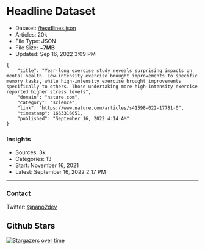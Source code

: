 # Headline Dataset

- Dataset: [/headlines.json](https://raw.githubusercontent.com/fwd/news/master/headlines.json) 
- Articles: 20k
- File Type: JSON
- File Size: ~**7MB**
- Updated: Sep 16, 2022 3:09 PM

```
{
    "title": "Year-long exercise study reveals surprising impacts on mental health. Low-intensity exercise brought improvements to specific memory tasks, while high-intensity exercise brought improvements specifically to others. Those undertaking more high-intensity exercise reported higher stress levels",
    "domain": "nature.com",
    "category": "science",
    "link": "https://www.nature.com/articles/s41598-022-17781-0",
    "timestamp": 1663316051,
    "published": "September 16, 2022 4:14 AM"
}
```

### Insights

- Sources: 3k
- Categories: 13
- Start: November 16, 2021
- Latest: September 16, 2022 2:17 PM

---

### Contact 

Twitter: [@nano2dev](https://twitter.com/nano2dev)

## Github Stars

[![Stargazers over time](https://starchart.cc/fwd/news.svg)](https://starchart.cc/fwd/news)
